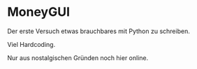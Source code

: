 # MoneyGUI

Der erste Versuch etwas brauchbares mit Python zu schreiben.

Viel Hardcoding.

Nur aus nostalgischen Gründen noch hier online.
